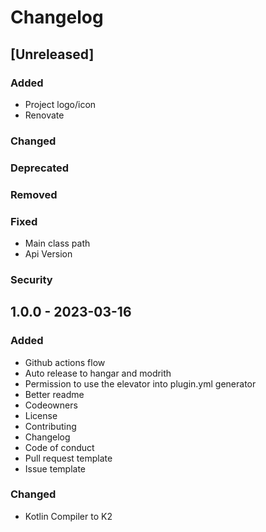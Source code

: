 # Changelog

## [Unreleased]

### Added
- Project logo/icon
- Renovate

### Changed

### Deprecated

### Removed

### Fixed
- Main class path
- Api Version

### Security

## 1.0.0 - 2023-03-16

### Added
- Github actions flow
- Auto release to hangar and modrith
- Permission to use the elevator into plugin.yml generator
- Better readme
- Codeowners
- License
- Contributing
- Changelog
- Code of conduct
- Pull request template
- Issue template

### Changed
- Kotlin Compiler to K2
